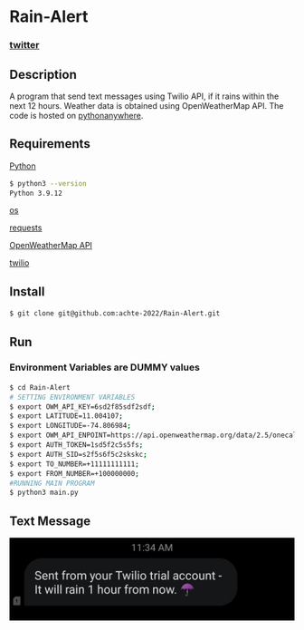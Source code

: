 # Rain-Alert

### [twitter](https://twitter.com/achte_te)

## Description
A program that send text messages using Twilio API, if it rains within the next 12 hours. Weather data is obtained using OpenWeatherMap API. The code is hosted on [pythonanywhere](https://www.pythonanywhere.com/).  

## Requirements

[Python](https://www.python.org/)

```sh
$ python3 --version
Python 3.9.12
```

[os](https://docs.python.org/3/library/os.html)

[requests](https://pypi.org/project/requests/)

[OpenWeatherMap API](https://openweathermap.org/api)

[twilio](https://www.twilio.com/)

## Install

```sh
$ git clone git@github.com:achte-2022/Rain-Alert.git
```

## Run 

### Environment Variables are DUMMY values

```sh
$ cd Rain-Alert
# SETTING ENVIRONMENT VARIABLES
$ export OWM_API_KEY=6sd2f85sdf2sdf;
$ export LATITUDE=11.004107;
$ export LONGITUDE=-74.806984;
$ export OWM_API_ENPOINT=https://api.openweathermap.org/data/2.5/onecall;
$ export AUTH_TOKEN=1sd5f2c5s5fs;
$ export AUTH_SID=s2f5s6f5c2skskc;
$ export TO_NUMBER=+11111111111;
$ export FROM_NUMBER=+100000000;
#RUNNING MAIN PROGRAM
$ python3 main.py
```

## Text Message
![](images/text.jpg)